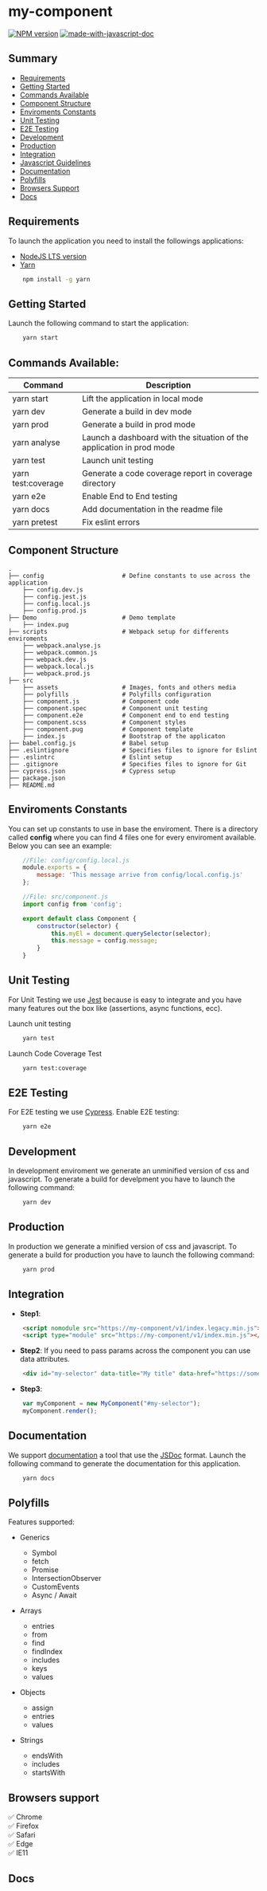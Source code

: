 # my-component 
[![NPM version](https://d25lcipzij17d.cloudfront.net/badge.svg?id=gh&type=6&v=1.0.0)](http://badge.fury.io/js/badge-list)
[![made-with-javascript-doc](https://img.shields.io/badge/Made%20with-Javascript-1f425f.svg)](https://www.sphinx-doc.org/)

## Summary
- [Requirements](#requirements)
- [Getting Started](#getting-started)
- [Commands Available](#commands-available)
- [Component Structure](#component-structure)
- [Enviroments Constants](#enviroments-constants)
- [Unit Testing](#unit-testing)
- [E2E Testing](#e2e-testing)
- [Development](#development)
- [Production](#production)
- [Integration](#integration)
- [Javascript Guidelines](#javascript-guidelines)
- [Documentation](#documentation)
- [Polyfills](#polyfills)
- [Browsers Support](#browsers-support)
- [Docs](#docs)

## Requirements
To launch the application you need to install the followings applications:

- [NodeJS LTS version](https://nodejs.org/en/)
- [Yarn](https://yarnpkg.com/lang/en/)

```sh
    npm install -g yarn
```

## Getting Started
Launch the following command to start the application:

```sh
    yarn start
```

## Commands Available:

| Command | Description |
| ------ | ------ |
| yarn start | Lift the application in local mode |
| yarn dev | Generate a build in dev mode |
| yarn prod | Generate a build in prod mode |
| yarn analyse | Launch a dashboard with the situation of the application in prod mode |
| yarn test | Launch unit testing |
| yarn test:coverage | Generate a code coverage report in coverage directory |
| yarn e2e | Enable End to End testing |
| yarn docs | Add documentation in the readme file |
| yarn pretest | Fix eslint errors |

## Component Structure

    .
    ├── config                      # Define constants to use across the application
        ├── config.dev.js
        ├── config.jest.js
        ├── config.local.js
        ├── config.prod.js
    ├── Demo                        # Demo template
        ├── index.pug
    ├── scripts                     # Webpack setup for differents enviroments
        ├── webpack.analyse.js
        ├── webpack.common.js
        ├── webpack.dev.js
        ├── webpack.local.js
        ├── webpack.prod.js
    ├── src
        ├── assets                  # Images, fonts and others media
        ├── polyfills               # Polyfills configuration
        ├── component.js            # Component code
        ├── component.spec          # Component unit testing
        ├── component.e2e           # Component end to end testing
        ├── component.scss          # Component styles
        ├── component.pug           # Component template
        ├── index.js                # Bootstrap of the applicaton
    ├── babel.config.js             # Babel setup
    ├── .eslintignore               # Specifies files to ignore for Eslint
    ├── .eslintrc                   # Eslint setup
    ├── .gitignore                  # Specifies files to ignore for Git
    ├── cypress.json                # Cypress setup
    ├── package.json
    ├── README.md

## Enviroments Constants
You can set up constants to use in base the enviroment. There is a directory called **config** where you can find 4 files one for every enviroment available. Below you can see an example:

```javascript
    //File: config/config.local.js
    module.exports = {
        message: 'This message arrive from config/local.config.js'
    };

    //File: src/component.js
    import config from 'config';

    export default class Component {
        constructor(selector) {
            this.myEl = document.querySelector(selector);
            this.message = config.message;
        }
    }

```

## Unit Testing
For Unit Testing we use [Jest](https://facebook.github.io/jest/) because is easy to integrate and you have many features out the box like (assertions, async functions, ecc).

Launch unit testing
```sh
    yarn test
```

Launch Code Coverage Test
```sh
    yarn test:coverage
```

## E2E Testing
For E2E testing we use [Cypress](https://docs.cypress.io/guides/overview/why-cypress.html#In-a-Nutshell). Enable E2E testing:

```sh
    yarn e2e
```

## Development
In development enviroment we generate an unminified version of css and javascript.
To generate a build for develpment you have to launch the following command:

```sh
    yarn dev
```

## Production
In production we generate a minified version of css and javascript.
To generate a build for production you have to launch the following command:

```sh
    yarn prod
```

## Integration

- **Step1**:
```html
    <script nomodule src="https://my-component/v1/index.legacy.min.js"></script>
    <script type="module" src="https://my-component/v1/index.min.js"></script>
```

- **Step2**:
If you need to pass params across the component you can use data attributes.
```html
    <div id="my-selector" data-title="My title" data-href="https://some-link.com"><div>
```

- **Step3**:
```javascript
    var myComponent = new MyComponent("#my-selector");
    myComponent.render();
```

## Documentation
We support [documentation](http://documentation.js.org/) a tool that use the [JSDoc](http://usejsdoc.org/) format. Launch the following command to generate the documentation for this application.

```sh
    yarn docs
```

## Polyfills
Features supported:

- Generics
    - Symbol
    - fetch
    - Promise
    - IntersectionObserver
    - CustomEvents
    - Async / Await

- Arrays
    - entries
    - from
    - find
    - findIndex
    - includes
    - keys
    - values

- Objects
    - assign
    - entries
    - values

- Strings
    - endsWith
    - includes
    - startsWith

## Browsers support

:white_check_mark: Chrome
<br/>
:white_check_mark: Firefox
<br/>
:white_check_mark: Safari
<br/>
:white_check_mark: Edge
<br/>
:white_check_mark: IE11

## Docs